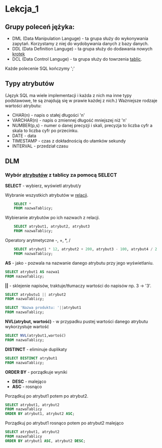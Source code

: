 # Lekcja_1

## Grupy poleceń jężyka:

- DML (Data Manipulation Languge) - ta grupa służy do wykonywania zapytań. Korzystamy z niej do wydobywania danych z bazy danych.
- DDL (Data Definition Languge) - ta grupa służy do dodawania nowych [krotek](./Definicje.md###Krotka)
- DCL (Data Control Languge) - ta grupa służy do towrzenia [tablic](./Definicje.md###Tablica).

Każde polecenie SQL kończymy ';'

## Typy atrybutów
(Język SQL ma wiele implementacji i każda z nich ma inne typy podstawowe, te są znajdują się w prawie każdej z nich.)
Ważniejsze rodzaje wartości atrybutu:
- CHAR(n) - napis o stałej długości 'n'
- VARCHAR(n) - napis o zmiennej długość mniejszej niż 'n'
- NUMBER(p,s) - numer o danej precyzji i skali, precyzja to liczba cyfr a skala to liczba cyfr po przecinku.
- DATE - data
- TIMESTAMP - czas z dokładnością do ułamków sekundy
- INTERVAL - przedział czasu

## DLM

### Wybór [atrybutów](./Definicje.md###Atrybut) z tablicy za pomocą SELECT


**SELECT** - wybierz, wyświetl atrybut/y 


Wybranie wszystkich atrybutów w [relacji](./Definicje.md###Relacjie).
```sql
    SELECT *
    FROM nazwaTablicy;
```


Wybieranie atrybutów po ich nazwach z relacji.
```sql
    SELECT atrybut1, atrybut2, atrybut3
    FROM nazwaTablicy;
```
Operatory arytmetyczne  -, +, *, / 

```sql
    SELECT atrybut1 * 12, atrybut2 + 200, atrybut3 - 100, atrybut4 / 2
    FROM nazwaTablicy;
```

 
**AS** - jako - pozwala na nazwanie danego atrybutu przy jego wyświetlaniu.

```sql
SELECT atrybut1 AS nazwa1
FROM nazwaTablicy;
```

**||** - sklejenie napisów, traktuje/tłumaczy wartości do napisów np. 3 -> '3'. 

```sql
SELECT atrybutu1 || atrybut2
FROM nazwaTablicy;
```

```sql
SELECT 'Nazwa produktu: '||atrybut1
FROM nazwaTablicy;
```

**NVL(atrybut, wartość)** - w przypadku pustej wartości danego atrybutu wykorzystuje wartość

```sql
SELECT NVL(atrybut1,wartość)
FROM nazwaTablicy;
```

**DISTINCT** - eliminuje duplikaty

```sql
SELECT DISTINCT atrybut1
FROM nazwaTablicy;
```

**ORDER BY** - porządkuje wyniki
- **DESC** - malejąco
- **ASC** - rosnąco

Porządkuj po atrybut1 potem po atrybut2.
```sql
SELECT atrybut1, atrybut2
FROM nazwaTablicy
ORDER BY atrybut1, atrybut2 ASC;
```
Porządkuj po atrybut1 rosnąco potem po atrybut2 malejąco
```sql
SELECT atrybut1, atrybut2
FROM nazwaTablicy
ORDER BY atrybut1 ASC, atrybut2 DESC;
```

